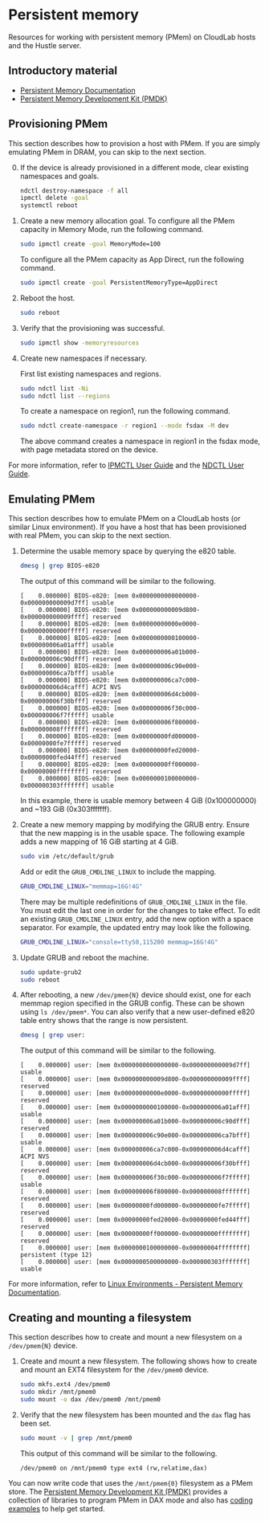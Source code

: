 # Persistent memory

Resources for working with persistent memory (PMem) on CloudLab hosts and the Hustle server.

## Introductory material

* [Persistent Memory Documentation](https://docs.pmem.io/persistent-memory)
* [Persistent Memory Development Kit (PMDK)](https://pmem.io/pmdk/)

## Provisioning PMem

This section describes how to provision a host with PMem. If you are simply emulating PMem in DRAM, you can skip to the next section.

0. If the device is already provisioned in a different mode, clear existing namespaces and goals.
    ```bash
    ndctl destroy-namespace -f all
    ipmctl delete -goal
    systemctl reboot
    ```
1. Create a new memory allocation goal. To configure all the PMem capacity in Memory Mode, run the following command.

    ```bash
    sudo ipmctl create -goal MemoryMode=100
    ```
    To configure all the PMem capacity as App Direct, run the following command.
    ```bash
    sudo ipmctl create -goal PersistentMemoryType=AppDirect
    ```
2. Reboot the host.

    ```bash
    sudo reboot
    ```
3. Verify that the provisioning was successful.

    ```bash
    sudo ipmctl show -memoryresources
    ```
4. Create new namespaces if necessary.

    First list existing namespaces and regions.
    ```bash
    sudo ndctl list -Ni
    sudo ndctl list --regions
    ```
    To create a namespace on region1, run the following command.
    ```bash
    sudo ndctl create-namespace -r region1 --mode fsdax -M dev
    ```
    The above command creates a namespace in region1 in the fsdax mode, with page metadata stored on the device.

For more information, refer to [IPMCTL User Guide](https://docs.pmem.io/ipmctl-user-guide/) and the [NDCTL User Guide](https://docs.pmem.io/ndctl-user-guide/).

## Emulating PMem

This section describes how to emulate PMem on a CloudLab hosts (or similar Linux environment). If you have a host that has been provisioned with real PMem, you can skip to the next section.

1. Determine the usable memory space by querying the e820 table.

    ```bash
    dmesg | grep BIOS-e820
    ```
    The output of this command will be similar to the following.
    ```
    [    0.000000] BIOS-e820: [mem 0x0000000000000000-0x000000000009d7ff] usable
    [    0.000000] BIOS-e820: [mem 0x000000000009d800-0x000000000009ffff] reserved
    [    0.000000] BIOS-e820: [mem 0x00000000000e0000-0x00000000000fffff] reserved
    [    0.000000] BIOS-e820: [mem 0x0000000000100000-0x000000006a01afff] usable
    [    0.000000] BIOS-e820: [mem 0x000000006a01b000-0x000000006c90dfff] reserved
    [    0.000000] BIOS-e820: [mem 0x000000006c90e000-0x000000006ca7bfff] usable
    [    0.000000] BIOS-e820: [mem 0x000000006ca7c000-0x000000006d4cafff] ACPI NVS
    [    0.000000] BIOS-e820: [mem 0x000000006d4cb000-0x000000006f30bfff] reserved
    [    0.000000] BIOS-e820: [mem 0x000000006f30c000-0x000000006f7fffff] usable
    [    0.000000] BIOS-e820: [mem 0x000000006f800000-0x000000008fffffff] reserved
    [    0.000000] BIOS-e820: [mem 0x00000000fd000000-0x00000000fe7fffff] reserved
    [    0.000000] BIOS-e820: [mem 0x00000000fed20000-0x00000000fed44fff] reserved
    [    0.000000] BIOS-e820: [mem 0x00000000ff000000-0x00000000ffffffff] reserved
    [    0.000000] BIOS-e820: [mem 0x0000000100000000-0x000000303fffffff] usable
    ```
    In this example, there is usable memory between 4 GiB (0x100000000) and ~193 GiB (0x303fffffff).
2. Create a new memory mapping by modifying the GRUB entry. Ensure that the new mapping is in the usable space. The following example adds a new mapping of 16 GiB starting at 4 GiB.
    
    ```bash
    sudo vim /etc/default/grub
    ```
    Add or edit the `GRUB_CMDLINE_LINUX` to include the mapping.
    ```bash
    GRUB_CMDLINE_LINUX="memmap=16G!4G"
    ```
    There may be multiple redefinitions of `GRUB_CMDLINE_LINUX` in the file. You must edit the last one in order for the changes to take effect. To edit an existing `GRUB_CMDLINE_LINUX` entry, add the new option with a space separator. For example, the updated entry may look like the following.
    ```bash
    GRUB_CMDLINE_LINUX="console=ttyS0,115200 memmap=16G!4G"
    ```
3. Update GRUB and reboot the machine.

    ```bash
    sudo update-grub2
    sudo reboot
    ```
4. After rebooting, a new `/dev/pmem{N}` device should exist, one for each memmap region specified in the GRUB config. These can be shown using `ls /dev/pmem*`. You can also verify that a new user-defined e820 table entry shows that the range is now persistent.
    ```bash
    dmesg | grep user:
    ```
    The output of this command will be similar to the following.
    ```
    [    0.000000] user: [mem 0x0000000000000000-0x000000000009d7ff] usable
    [    0.000000] user: [mem 0x000000000009d800-0x000000000009ffff] reserved
    [    0.000000] user: [mem 0x00000000000e0000-0x00000000000fffff] reserved
    [    0.000000] user: [mem 0x0000000000100000-0x000000006a01afff] usable
    [    0.000000] user: [mem 0x000000006a01b000-0x000000006c90dfff] reserved
    [    0.000000] user: [mem 0x000000006c90e000-0x000000006ca7bfff] usable
    [    0.000000] user: [mem 0x000000006ca7c000-0x000000006d4cafff] ACPI NVS
    [    0.000000] user: [mem 0x000000006d4cb000-0x000000006f30bfff] reserved
    [    0.000000] user: [mem 0x000000006f30c000-0x000000006f7fffff] usable
    [    0.000000] user: [mem 0x000000006f800000-0x000000008fffffff] reserved
    [    0.000000] user: [mem 0x00000000fd000000-0x00000000fe7fffff] reserved
    [    0.000000] user: [mem 0x00000000fed20000-0x00000000fed44fff] reserved
    [    0.000000] user: [mem 0x00000000ff000000-0x00000000ffffffff] reserved
    [    0.000000] user: [mem 0x0000000100000000-0x00000004ffffffff] persistent (type 12)
    [    0.000000] user: [mem 0x0000000500000000-0x000000303fffffff] usable
    ```

For more information, refer to [Linux Environments - Persistent Memory Documentation](https://docs.pmem.io/persistent-memory/getting-started-guide/creating-development-environments/linux-environments).

## Creating and mounting a filesystem

This section describes how to create and mount a new filesystem on a `/dev/pmem{N}` device.

1. Create and mount a new filesystem. The following shows how to create and mount an EXT4 filesystem for the `/dev/pmem0` device.

    ```bash
    sudo mkfs.ext4 /dev/pmem0
    sudo mkdir /mnt/pmem0
    sudo mount -o dax /dev/pmem0 /mnt/pmem0
    ```
2. Verify that the new filesystem has been mounted and the `dax` flag has been set.

     ```bash
     sudo mount -v | grep /mnt/pmem0
     ```
     This output of this command will be similar to the following.
     ```
     /dev/pmem0 on /mnt/pmem0 type ext4 (rw,relatime,dax)
     ```
You can now write code that uses the `/mnt/pmem{0}` filesystem as a PMem store. The [Persistent Memory Development Kit (PMDK)](https://pmem.io/pmdk/) provides a collection of libraries to program PMem in DAX mode and also has [coding examples](https://github.com/pmem/pmdk/tree/master/src/examples) to help get started.

